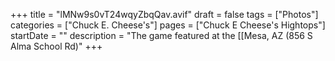 +++
title = "lMNw9s0vT24wqyZbqQav.avif"
draft = false
tags = ["Photos"]
categories = ["Chuck E. Cheese's"]
pages = ["Chuck E Cheese's Hightops"]
startDate = ""
description = "The game featured at the [[Mesa, AZ (856 S Alma School Rd)"
+++
